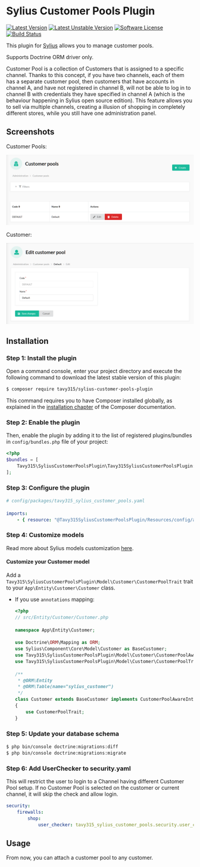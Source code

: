 # Sylius Customer Pools Plugin

[![Latest Version][ico-version]][link-packagist]
[![Latest Unstable Version][ico-unstable-version]][link-packagist]
[![Software License][ico-license]](LICENSE)
[![Build Status][ico-github-actions]][link-github-actions]

This plugin for [Sylius](https://sylius.com/) allows you to manage customer pools.

Supports Doctrine ORM driver only.

Customer Pool is a collection of Customers that is assigned to a specific channel. Thanks to this concept, if you have two channels, each of them has a separate customer pool, then customers that have accounts in channel A, and have not registered in channel B, will not be able to log in to channel B with credentials they have specified in channel A (which is the behaviour happening in Sylius open source edition). This feature allows you to sell via multiple channels, creating a illusion of shopping in completely different stores, while you still have one administration panel.

## Screenshots

Customer Pools:

![Screenshot showing admin customer pools](docs/images/admin-customer-pools-index.png)

Customer:

![Screenshot showing admin customer](docs/images/admin-customer-pools-edit.png)

## Installation

### Step 1: Install the plugin

Open a command console, enter your project directory and execute the following command to download the latest stable version of this plugin:

```bash
$ composer require tavy315/sylius-customer-pools-plugin
```

This command requires you to have Composer installed globally, as explained in the [installation chapter](https://getcomposer.org/doc/00-intro.md) of the Composer documentation.

### Step 2: Enable the plugin

Then, enable the plugin by adding it to the list of registered plugins/bundles in `config/bundles.php` file of your project:

```php
<?php
$bundles = [
    Tavy315\SyliusCustomerPoolsPlugin\Tavy315SyliusCustomerPoolsPlugin::class => ['all' => true],
];
```

### Step 3: Configure the plugin
```yaml
# config/packages/tavy315_sylius_customer_pools.yaml

imports:
    - { resource: "@Tavy315SyliusCustomerPoolsPlugin/Resources/config/app/config.yaml" }
```

### Step 4: Customize models

Read more about Sylius models customization [here](https://docs.sylius.com/en/latest/customization/model.html).

#### Customize your Customer model

Add a `Tavy315\SyliusCustomerPoolsPlugin\Model\Customer\CustomerPoolTrait` trait to your `App\Entity\Customer\Customer` class.

- If you use `annotations` mapping:

    ```php
    <?php 
    // src/Entity/Customer/Customer.php
    
    namespace App\Entity\Customer;

    use Doctrine\ORM\Mapping as ORM;
    use Sylius\Component\Core\Model\Customer as BaseCustomer;
    use Tavy315\SyliusCustomerPoolsPlugin\Model\Customer\CustomerPoolAwareInterface;
    use Tavy315\SyliusCustomerPoolsPlugin\Model\Customer\CustomerPoolTrait;
      
    /**
     * @ORM\Entity
     * @ORM\Table(name="sylius_customer")
     */
    class Customer extends BaseCustomer implements CustomerPoolAwareInterface
    {
        use CustomerPoolTrait;
    }
    ```

### Step 5: Update your database schema

```bash
$ php bin/console doctrine:migrations:diff
$ php bin/console doctrine:migrations:migrate
```

### Step 6: Add UserChecker to security.yaml

This will restrict the user to login to a Channel having different Customer Pool setup. If no Customer Pool is selected on the customer or current channel, it will skip the check and allow login.

```yaml
security:
    firewalls:
        shop:
            user_checker: tavy315_sylius_customer_pools.security.user_checker
```

## Usage

From now, you can attach a customer pool to any customer.

[ico-version]: https://poser.pugx.org/tavy315/sylius-customer-pools-plugin/v/stable
[ico-unstable-version]: https://poser.pugx.org/tavy315/sylius-customer-pools-plugin/v/unstable
[ico-license]: https://poser.pugx.org/tavy315/sylius-customer-pools-plugin/license
[ico-github-actions]: https://github.com/tavy315/SyliusCustomerPoolsPlugin/workflows/build/badge.svg
[ico-code-quality]: https://img.shields.io/scrutinizer/g/tavy315/SyliusCustomerPoolsPlugin.svg

[link-packagist]: https://packagist.org/packages/tavy315/sylius-customer-pools-plugin
[link-github-actions]: https://github.com/tavy315/SyliusCustomerPoolsPlugin/actions
